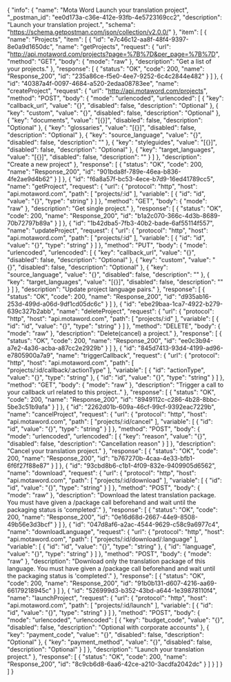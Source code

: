 {
  "info": {
    "name": "Mota Word Launch your translation project",
    "_postman_id": "ee0d173a-c36e-412e-93fb-4e5723169cc2",
    "description": "Launch your translation project.",
    "schema": "https://schema.getpostman.com/json/collection/v2.0.0/"
  },
  "item": [
    {
      "name": "Projects",
      "item": [
        {
          "id": "e7c46c12-aa8f-48f4-9397-8e0a9d1650dc",
          "name": "getProjects",
          "request": {
            "url": "http://api.motaword.com/projects?page=%7B%7D&per_page=%7B%7D",
            "method": "GET",
            "body": {
              "mode": "raw"
            },
            "description": "Get a list of your projects."
          },
          "response": [
            {
              "status": "OK",
              "code": 200,
              "name": "Response_200",
              "id": "235a86ce-f5e0-4ee7-9252-6c4c2844e482"
            }
          ]
        },
        {
          "id": "40387a4f-0097-4684-a520-2edaa08783ee",
          "name": "createProject",
          "request": {
            "url": "http://api.motaword.com/projects",
            "method": "POST",
            "body": {
              "mode": "urlencoded",
              "urlencoded": [
                {
                  "key": "callback_url",
                  "value": "{}",
                  "disabled": false,
                  "description": "Optional"
                },
                {
                  "key": "custom",
                  "value": "{}",
                  "disabled": false,
                  "description": "Optional"
                },
                {
                  "key": "documents",
                  "value": "[{}]",
                  "disabled": false,
                  "description": "Optional"
                },
                {
                  "key": "glossaries",
                  "value": "[{}]",
                  "disabled": false,
                  "description": "Optional"
                },
                {
                  "key": "source_language",
                  "value": "{}",
                  "disabled": false,
                  "description": ""
                },
                {
                  "key": "styleguides",
                  "value": "[{}]",
                  "disabled": false,
                  "description": "Optional"
                },
                {
                  "key": "target_languages",
                  "value": "[{}]",
                  "disabled": false,
                  "description": ""
                }
              ]
            },
            "description": "Create a new project"
          },
          "response": [
            {
              "status": "OK",
              "code": 200,
              "name": "Response_200",
              "id": "901bda8f-789e-46ea-b836-4fe2ae9d4b62"
            }
          ]
        },
        {
          "id": "f6a8a57f-bc53-4ece-b7d9-16ed41789cc5",
          "name": "getProject",
          "request": {
            "url": {
              "protocol": "http",
              "host": "api.motaword.com",
              "path": [
                "projects/:id"
              ],
              "variable": [
                {
                  "id": "id",
                  "value": "{}",
                  "type": "string"
                }
              ]
            },
            "method": "GET",
            "body": {
              "mode": "raw"
            },
            "description": "Get single project."
          },
          "response": [
            {
              "status": "OK",
              "code": 200,
              "name": "Response_200",
              "id": "b1a2c070-366c-4d3b-8689-70b72797b89a"
            }
          ]
        },
        {
          "id": "1b42dba5-7fb3-40b2-bade-6af55114f557",
          "name": "updateProject",
          "request": {
            "url": {
              "protocol": "http",
              "host": "api.motaword.com",
              "path": [
                "projects/:id"
              ],
              "variable": [
                {
                  "id": "id",
                  "value": "{}",
                  "type": "string"
                }
              ]
            },
            "method": "PUT",
            "body": {
              "mode": "urlencoded",
              "urlencoded": [
                {
                  "key": "callback_url",
                  "value": "{}",
                  "disabled": false,
                  "description": "Optional"
                },
                {
                  "key": "custom",
                  "value": "{}",
                  "disabled": false,
                  "description": "Optional"
                },
                {
                  "key": "source_language",
                  "value": "{}",
                  "disabled": false,
                  "description": ""
                },
                {
                  "key": "target_languages",
                  "value": "[{}]",
                  "disabled": false,
                  "description": ""
                }
              ]
            },
            "description": "Update project language pairs."
          },
          "response": [
            {
              "status": "OK",
              "code": 200,
              "name": "Response_200",
              "id": "d935ab16-253d-499d-a06d-9df1cd05dc6c"
            }
          ]
        },
        {
          "id": "ebe29baa-1ca7-4922-b279-639c327b2abb",
          "name": "deleteProject",
          "request": {
            "url": {
              "protocol": "http",
              "host": "api.motaword.com",
              "path": [
                "projects/:id"
              ],
              "variable": [
                {
                  "id": "id",
                  "value": "{}",
                  "type": "string"
                }
              ]
            },
            "method": "DELETE",
            "body": {
              "mode": "raw"
            },
            "description": "Delete(cancel) a project."
          },
          "response": [
            {
              "status": "OK",
              "code": 200,
              "name": "Response_200",
              "id": "ee0c3b94-a7e2-4a36-acba-a87cc2e2929b"
            }
          ]
        },
        {
          "id": "845d7413-93d4-4199-ad96-e7805900a7a9",
          "name": "triggerCallback",
          "request": {
            "url": {
              "protocol": "http",
              "host": "api.motaword.com",
              "path": [
                "projects/:id/callback/:actionType"
              ],
              "variable": [
                {
                  "id": "actionType",
                  "value": "{}",
                  "type": "string"
                },
                {
                  "id": "id",
                  "value": "{}",
                  "type": "string"
                }
              ]
            },
            "method": "GET",
            "body": {
              "mode": "raw"
            },
            "description": "Trigger a call to your callback url related to this project.."
          },
          "response": [
            {
              "status": "OK",
              "code": 200,
              "name": "Response_200",
              "id": "8949112c-c286-4b28-8bbc-5be3c51b9afa"
            }
          ]
        },
        {
          "id": "2262d01b-609a-46cf-99cf-9392eac7229b",
          "name": "cancelProject",
          "request": {
            "url": {
              "protocol": "http",
              "host": "api.motaword.com",
              "path": [
                "projects/:id/cancel"
              ],
              "variable": [
                {
                  "id": "id",
                  "value": "{}",
                  "type": "string"
                }
              ]
            },
            "method": "POST",
            "body": {
              "mode": "urlencoded",
              "urlencoded": [
                {
                  "key": "reason",
                  "value": "{}",
                  "disabled": false,
                  "description": "Cancellation reason"
                }
              ]
            },
            "description": "Cancel your translation project."
          },
          "response": [
            {
              "status": "OK",
              "code": 200,
              "name": "Response_200",
              "id": "b767270b-4caa-4e33-bfb1-6f6f27f88e87"
            }
          ]
        },
        {
          "id": "93cbd8b6-c1b1-4f09-832e-9409905d6562",
          "name": "download",
          "request": {
            "url": {
              "protocol": "http",
              "host": "api.motaword.com",
              "path": [
                "projects/:id/download"
              ],
              "variable": [
                {
                  "id": "id",
                  "value": "{}",
                  "type": "string"
                }
              ]
            },
            "method": "POST",
            "body": {
              "mode": "raw"
            },
            "description": "Download the latest translation package. You must have given a /package call beforehand and wait until the packaging status is 'completed'."
          },
          "response": [
            {
              "status": "OK",
              "code": 200,
              "name": "Response_200",
              "id": "0e16d68d-2667-44e9-8508-49b56e3d3bcf"
            }
          ]
        },
        {
          "id": "047d8af6-a2ac-4544-9629-c58c9a6977c4",
          "name": "downloadLanguage",
          "request": {
            "url": {
              "protocol": "http",
              "host": "api.motaword.com",
              "path": [
                "projects/:id/download/:language"
              ],
              "variable": [
                {
                  "id": "id",
                  "value": "{}",
                  "type": "string"
                },
                {
                  "id": "language",
                  "value": "{}",
                  "type": "string"
                }
              ]
            },
            "method": "POST",
            "body": {
              "mode": "raw"
            },
            "description": "Download only the translation package of this language. You must have given a /package call beforehand and wait until the packaging status is 'completed'."
          },
          "response": [
            {
              "status": "OK",
              "code": 200,
              "name": "Response_200",
              "id": "91b0b131-d607-4216-aa69-66179218945c"
            }
          ]
        },
        {
          "id": "526999d3-b352-43bd-a644-1e39878110f4",
          "name": "launchProject",
          "request": {
            "url": {
              "protocol": "http",
              "host": "api.motaword.com",
              "path": [
                "projects/:id/launch"
              ],
              "variable": [
                {
                  "id": "id",
                  "value": "{}",
                  "type": "string"
                }
              ]
            },
            "method": "POST",
            "body": {
              "mode": "urlencoded",
              "urlencoded": [
                {
                  "key": "budget_code",
                  "value": "{}",
                  "disabled": false,
                  "description": "Optional with corporate accounts"
                },
                {
                  "key": "payment_code",
                  "value": "{}",
                  "disabled": false,
                  "description": "Optional"
                },
                {
                  "key": "payment_method",
                  "value": "{}",
                  "disabled": false,
                  "description": "Optional"
                }
              ]
            },
            "description": "Launch your translation project."
          },
          "response": [
            {
              "status": "OK",
              "code": 200,
              "name": "Response_200",
              "id": "8c9cb6d8-6aa6-42ce-a210-3acdfa2042dc"
            }
          ]
        }
      ]
    }
  ]
}